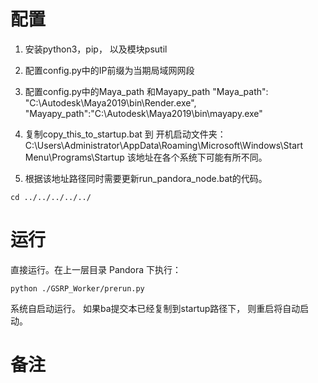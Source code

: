 # 配置
1. 安装python3，pip， 以及模块psutil
1. 配置config.py中的IP前缀为当期局域网网段
1. 配置config.py中的Maya_path 和Mayapy_path 
                "Maya_path": "C:\\Autodesk\\Maya2019\\bin\\Render.exe",
		"Mayapy_path":"C:\\Autodesk\\Maya2019\bin\\mayapy.exe"
1. 复制copy_this_to_startup.bat 到 开机启动文件夹： C:\Users\Administrator\AppData\Roaming\Microsoft\Windows\Start Menu\Programs\Startup
该地址在各个系统下可能有所不同。

1. 根据该地址路径同时需要更新run_pandora_node.bat的代码。

```
cd ../../../../../
```

# 运行
直接运行。在上一层目录 Pandora 下执行：
```
python ./GSRP_Worker/prerun.py
```
系统自启动运行。 如果ba提交本已经复制到startup路径下， 则重启将自动启动。

# 备注





